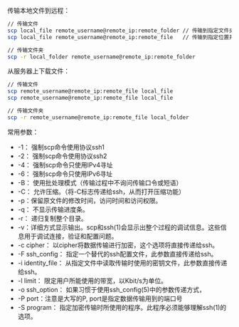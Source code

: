 传输本地文件到远程：

```bash
// 传输文件
scp local_file remote_username@remote_ip:remote_folder // 传输到指定文件夹中
scp local_file remote_username@remote_ip:remote_file   // 传输到指定位置并命名为xxx，类似于mv

// 传输文件夹
scp -r local_folder remote_username@remote_ip:remote_folder
```

从服务器上下载文件：

```bash
// 传输文件
scp remote_username@remote_ip:remote_file local_file
scp remote_username@remote_ip:remote_file local_file

// 传输文件夹
scp -r remote_username@remote_ip:remote_file local_folder
```

常用参数：

-   -1： 强制scp命令使用协议ssh1
-   -2： 强制scp命令使用协议ssh2
-   -4： 强制scp命令只使用IPv4寻址
-   -6： 强制scp命令只使用IPv6寻址
-   -B： 使用批处理模式（传输过程中不询问传输口令或短语）
-   -C： 允许压缩。（将-C标志传递给ssh，从而打开压缩功能）
-   -p：保留原文件的修改时间，访问时间和访问权限。
-   -q： 不显示传输进度条。
-   -r： 递归复制整个目录。
-   -v：详细方式显示输出。scp和ssh(1)会显示出整个过程的调试信息。这些信息用于调试连接，验证和配置问题。
-   -c cipher： 以cipher将数据传输进行加密，这个选项将直接传递给ssh。
-   -F ssh_config： 指定一个替代的ssh配置文件，此参数直接传递给ssh。
-   -i identity_file： 从指定文件中读取传输时使用的密钥文件，此参数直接传递给ssh。
-   -l limit： 限定用户所能使用的带宽，以Kbit/s为单位。
-   -o ssh_option： 如果习惯于使用ssh_config(5)中的参数传递方式，
-   -P port：注意是大写的P, port是指定数据传输用到的端口号
-   -S program： 指定加密传输时所使用的程序。此程序必须能够理解ssh(1)的选项。
